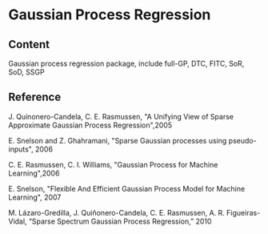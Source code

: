 Gaussian Process Regression
====================================
Content
---------
Gaussian process regression package, include full-GP, DTC, FITC, SoR, SoD, SSGP

Reference
---------
J. Quinonero-Candela, C. E. Rasmussen, "A Unifying View of Sparse Approximate Gaussian Process Regression",2005

E. Snelson and Z. Ghahramani, "Sparse Gaussian processes using pseudo-inputs", 2006

C. E. Rasmussen, C. I. Williams, "Gaussian Process for Machine Learning",2006

E. Snelson, "Flexible And Efficient Gaussian Process Model for Machine Learning", 2007

M. Lázaro-Gredilla, J. Quiñonero-Candela, C. E. Rasmussen, A. R. Figueiras-Vidal, “Sparse Spectrum Gaussian Process Regression,” 2010


